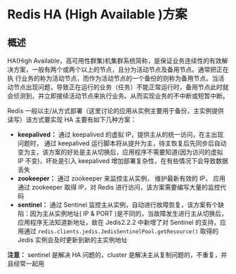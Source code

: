 # Redis HA (High Available )方案

## 概述

HA(High Available，高可用性群集)机集群系统简称，是保证业务连续性的有效解决方案，一般有两个或两个以上的节点，且分为活动节点及备用节点。通常把正在执 行业务的称为活动节点，而作为活动节点的一个备份的则称为备用节点。当活动节点出现问题，导致正在运行的业务（任务）不能正常运行时，备用节点此时就会侦测到，并立即接续活动节点来执行业务。从而实现业务的不中断或短暂中断。

Redis 一般以主/从方式部署（这里讨论的应用从实例主要用于备份，主实例提供读写）该方式要实现 HA 主要有如下几种方案：

- **keepalived：** 通过 keepalived 的虚拟 IP，提供主从的统一访问，在主出现问题时， 通过 keepalived 运行脚本将从提升为主，待主恢复后先同步后自动变为主，该方案的好处是主从切换后，应用程序不需要知道(因为访问的虚拟 IP 不变)，坏处是引入 keepalived 增加部署复杂性，在有些情况下会导致数据丢失
- **zookeeper：** 通过 zookeeper 来监控主从实例， 维护最新有效的 IP， 应用通过 zookeeper 取得 IP，对 Redis 进行访问，该方案需要编写大量的监控代码
- **sentinel：** 通过 Sentinel 监控主从实例，自动进行故障恢复，该方案有个缺陷：因为主从实例地址( IP & PORT )是不同的，当故障发生进行主从切换后，应用程序无法知道新地址，故在 Jedis2.2.2 中新增了对 Sentinel 的支持，应用通过 `redis.clients.jedis.JedisSentinelPool.getResource()` 取得的 Jedis 实例会及时更新到新的主实例地址

**注意：** sentinel 是解决 HA 问题的，cluster 是解决主从复制问题的，不重复，并且经常一起用 

